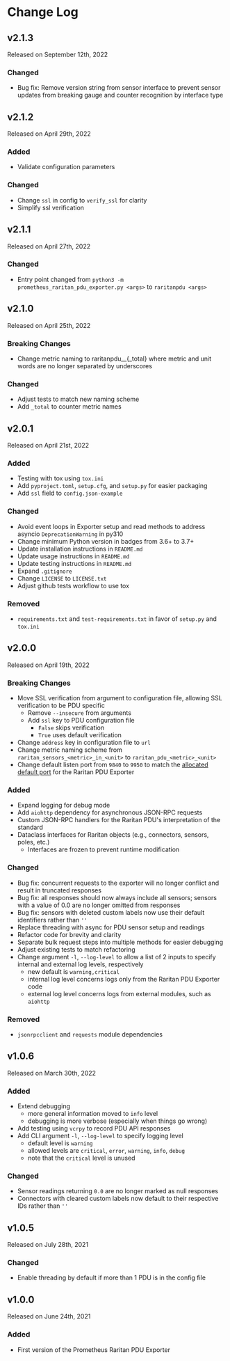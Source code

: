 # Change Log

## v2.1.3

Released on September 12th, 2022

### Changed
  * Bug fix: Remove version string from sensor interface to prevent sensor updates from breaking gauge and counter recognition by interface type


## v2.1.2

Released on April 29th, 2022

### Added
  * Validate configuration parameters

### Changed
  * Change `ssl` in config to `verify_ssl` for clarity
  * Simplify ssl verification


## v2.1.1

Released on April 27th, 2022

### Changed
  * Entry point changed from `python3 -m prometheus_raritan_pdu_exporter.py <args>` to `raritanpdu <args>`


## v2.1.0

Released on April 25th, 2022

### Breaking Changes
  * Change metric naming to raritanpdu_<metric>_<unit>{_total} where metric and unit words are no longer separated by underscores

### Changed
  * Adjust tests to match new naming scheme
  * Add `_total` to counter metric names


## v2.0.1

Released on April 21st, 2022

### Added
  * Testing with tox using `tox.ini`
  * Add `pyproject.toml`, `setup.cfg`, and `setup.py` for easier packaging
  * Add `ssl` field to `config.json-example`

### Changed
  * Avoid event loops in Exporter setup and read methods to address asyncio `DeprecationWarning` in py310
  * Change minimum Python version in badges from 3.6+ to 3.7+
  * Update installation instructions in `README.md`
  * Update usage instructions in `README.md`
  * Update testing instructions in `README.md`
  * Expand `.gitignore`
  * Change `LICENSE` to `LICENSE.txt`
  * Adjust github tests workflow to use tox

### Removed
  * `requirements.txt` and `test-requirements.txt` in favor of `setup.py` and `tox.ini`

## v2.0.0

Released on April 19th, 2022

### Breaking Changes
  * Move SSL verification from argument to configuration file, allowing SSL verification to be PDU specific
    * Remove `--insecure` from arguments
    * Add `ssl` key to PDU configuration file
      * `False` skips verification
      * `True` uses default verification
  * Change `address` key in configuration file to `url`
  * Change metric naming scheme from `raritan_sensors_<metric>_in_<unit>` to `raritan_pdu_<metric>_<unit>`
  * Change default listen port from `9840` to `9950` to match the [allocated default port](https://github.com/prometheus/prometheus/wiki/Default-port-allocations) for the Raritan PDU Exporter

### Added
  * Expand logging for debug mode
  * Add `aiohttp` dependency for asynchronous JSON-RPC requests
  * Custom JSON-RPC handlers for the Raritan PDU's interpretation of the standard
  * Dataclass interfaces for Raritan objects (e.g., connectors, sensors, poles, etc.)
    * Interfaces are frozen to prevent runtime modification

### Changed
  * Bug fix: concurrent requests to the exporter will no longer conflict and result in truncated responses
  * Bug fix: all responses should now always include all sensors; sensors with a value of 0.0 are no longer omitted from responses
  * Bug fix: sensors with deleted custom labels now use their default identifiers rather than `''`
  * Replace threading with async for PDU sensor setup and readings
  * Refactor code for brevity and clarity
  * Separate bulk request steps into multiple methods for easier debugging
  * Adjust existing tests to match refactoring
  * Change argument `-l`, `--log-level` to allow a list of 2 inputs to specify internal and external log levels, respectively
    * new default is `warning,critical`
    * internal log level concerns logs only from the Raritan PDU Exporter code
    * external log level concerns logs from external modules, such as `aiohttp`

### Removed
  * `jsonrpcclient` and `requests` module dependencies


## v1.0.6

Released on March 30th, 2022

### Added
  * Extend debugging
    * more general information moved to `info` level
    * debugging is more verbose (especially when things go wrong)
  * Add testing using `vcrpy` to record PDU API responses
  * Add CLI argument `-l`, `--log-level` to specify logging level
    * default level is `warning`
    * allowed levels are `critical`, `error`, `warning`, `info`, `debug`
    * note that the `critical` level is unused

### Changed
  * Sensor readings returning `0.0` are no longer marked as null responses
  * Connectors with cleared custom labels now default to their respective IDs rather than `''`


## v1.0.5

Released on July 28th, 2021

### Changed
  * Enable threading by default if more than 1 PDU is in the config file


## v1.0.0

Released on June 24th, 2021

### Added
  * First version of the Prometheus Raritan PDU Exporter
